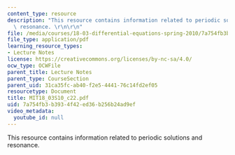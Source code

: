 ```yaml
---
content_type: resource
description: "This resource contains information related to periodic solutions and\
  \ resonance. \r\n\r\n"
file: /media/courses/18-03-differential-equations-spring-2010/7a754fb3b3934f42ed36b256b24ad9ef_MIT18_03S10_c22.pdf
file_type: application/pdf
learning_resource_types:
- Lecture Notes
license: https://creativecommons.org/licenses/by-nc-sa/4.0/
ocw_type: OCWFile
parent_title: Lecture Notes
parent_type: CourseSection
parent_uid: 31ca35fc-ab40-f2e5-4441-76c14fd2ef05
resourcetype: Document
title: MIT18_03S10_c22.pdf
uid: 7a754fb3-b393-4f42-ed36-b256b24ad9ef
video_metadata:
  youtube_id: null
---
```

This resource contains information related to periodic solutions and resonance. 

